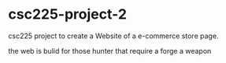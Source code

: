 # csc225-project-2

csc225 project to create a Website of a e-commerce store page. 

the web is bulid for those hunter that require a forge a weapon 
